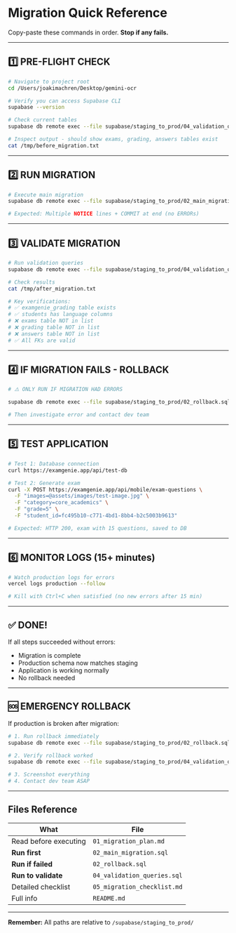# Migration Quick Reference

Copy-paste these commands in order. **Stop if any fails.**

---

## 1️⃣ PRE-FLIGHT CHECK

```bash
# Navigate to project root
cd /Users/joakimachren/Desktop/gemini-ocr

# Verify you can access Supabase CLI
supabase --version

# Check current tables
supabase db remote exec --file supabase/staging_to_prod/04_validation_queries.sql > /tmp/before_migration.txt

# Inspect output - should show exams, grading, answers tables exist
cat /tmp/before_migration.txt
```

---

## 2️⃣ RUN MIGRATION

```bash
# Execute main migration
supabase db remote exec --file supabase/staging_to_prod/02_main_migration.sql

# Expected: Multiple NOTICE lines + COMMIT at end (no ERRORs)
```

---

## 3️⃣ VALIDATE MIGRATION

```bash
# Run validation queries
supabase db remote exec --file supabase/staging_to_prod/04_validation_queries.sql > /tmp/after_migration.txt

# Check results
cat /tmp/after_migration.txt

# Key verifications:
# ✅ examgenie_grading table exists
# ✅ students has language columns
# ❌ exams table NOT in list
# ❌ grading table NOT in list
# ❌ answers table NOT in list
# ✅ All FKs are valid
```

---

## 4️⃣ IF MIGRATION FAILS - ROLLBACK

```bash
# ⚠️ ONLY RUN IF MIGRATION HAD ERRORS

supabase db remote exec --file supabase/staging_to_prod/02_rollback.sql

# Then investigate error and contact dev team
```

---

## 5️⃣ TEST APPLICATION

```bash
# Test 1: Database connection
curl https://examgenie.app/api/test-db

# Test 2: Generate exam
curl -X POST https://examgenie.app/api/mobile/exam-questions \
  -F "images=@assets/images/test-image.jpg" \
  -F "category=core_academics" \
  -F "grade=5" \
  -F "student_id=fc495b10-c771-4bd1-8bb4-b2c5003b9613"

# Expected: HTTP 200, exam with 15 questions, saved to DB
```

---

## 6️⃣ MONITOR LOGS (15+ minutes)

```bash
# Watch production logs for errors
vercel logs production --follow

# Kill with Ctrl+C when satisfied (no new errors after 15 min)
```

---

## ✅ DONE!

If all steps succeeded without errors:
- Migration is complete
- Production schema now matches staging
- Application is working normally
- No rollback needed

---

## 🆘 EMERGENCY ROLLBACK

If production is broken after migration:

```bash
# 1. Run rollback immediately
supabase db remote exec --file supabase/staging_to_prod/02_rollback.sql

# 2. Verify rollback worked
supabase db remote exec --file supabase/staging_to_prod/04_validation_queries.sql

# 3. Screenshot everything
# 4. Contact dev team ASAP
```

---

## Files Reference

| What | File |
|------|------|
| Read before executing | `01_migration_plan.md` |
| **Run first** | `02_main_migration.sql` |
| **Run if failed** | `02_rollback.sql` |
| **Run to validate** | `04_validation_queries.sql` |
| Detailed checklist | `05_migration_checklist.md` |
| Full info | `README.md` |

---

**Remember:** All paths are relative to `/supabase/staging_to_prod/`

